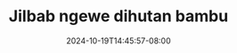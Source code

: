 --- 
title: "Jilbab ngewe dihutan bambu"
description: "video bokep Jilbab ngewe dihutan bambu   full vidio baru"
date: 2024-10-19T14:45:57-08:00
file_code: "i3q69hahvj3g"
draft: false
cover: "t5dt04zenfwakk7r.jpg"
tags: ["Jilbab", "ngewe", "dihutan", "bambu", "bokep-indo", "bokep-viral", "bokep-ig"]
length: 131
fld_id: "1392262"
foldername: "adikfitri"
categories: ["adikfitri"]
views: 217
---